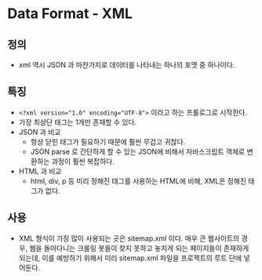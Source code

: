 # Data Format - XML

## 정의

* xml 역시 JSON 과 마찬가지로 데이터를 나타내는 하나의 포멧 중 하나이다.&#x20;

## 특징&#x20;

* `<?xml version="1.0" encoding="UTF-8">` 이라고 하는 프롤로그로 시작한다.&#x20;
* 가장 최상단 태그는 1개만 존재할 수 있다.&#x20;
* JSON 과 비교
  * 항상 닫힌 태그가 필요하기 때문에 훨씬 무겁고 귀찮다.&#x20;
  * JSON parse 로 간단하게 할 수 있는 JSON에 비해서 자바스크립트 객체로 변환하는 과정이 훨씬 복잡하다. &#x20;
* HTML 과 비교&#x20;
  * html, div, p 등 미리 정해진 태그를 사용하는 HTML에 비해, XML은 정해진 태그가 없다.&#x20;

## 사용

* XML 형식이 가장 많이 사용되는 곳은 sitemap.xml 이다. 매우 큰 웹사이트의 경우, 웹을 돌아다니는 크롤링 봇들이 찾지 못하고 놓치게 되는 페이지들이 존재하게 되는데, 이를 예방하기 위해서 미리 sitemap.xml 파일을 프로젝트의 루트 단에 넣어둔다.&#x20;

